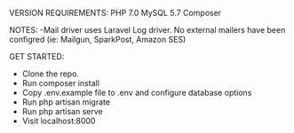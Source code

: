 VERSION REQUIREMENTS:
    PHP 7.0
    MySQL 5.7
    Composer

NOTES:
-Mail driver uses Laravel Log driver. No external mailers have been configred (ie: Mailgun, SparkPost, Amazon SES)

GET STARTED:
- Clone the repo.
- Run composer install
- Copy .env.example file to .env and configure database options
- Run php artisan migrate
- Run php artisan serve  
- Visit localhost:8000